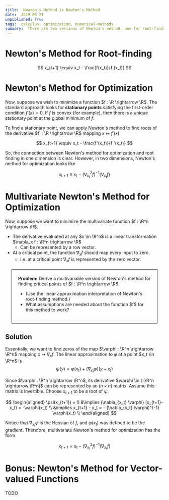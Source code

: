 ```yaml
---
title:  Newton's Method is Newton's Method
date:  2019-08-21
unpublished: True
tags:  calculus, optimization, numerical-methods
summary:  There are two versions of Newton's method, one for root-finding, $f(x) = 0$, and one for optimization, $min_{x \in \R^n} f(x)$.  In this post, I show explicitly that Newton's method for optimization is simply Newton's method applied to finding fixed points of the gradient map $x \mapsto \nabla x f$.
---
```


# Newton's Method for Root-finding

$$
x_{t+1} \equiv x_t - \frac{f(x_t)}{f'(x_t)}
$$

# Newton's Method for Optimization

Now, suppose we wish to minimize a function $f : \R \rightarrow \R$.  The standard approach looks for **stationary points** satisfying the first-order condition $f'(x) = 0$.  If $f$ is convex (for example), then there is a unique stationary point at the global minimum of $f$.

To find a stationary point, we can apply Newton's method to find roots of the derivative $f' : \R \rightarrow \R$ mapping $x \mapsto f'(x)$.

$$
x_{t+1} \equiv x_t - \frac{f'(x_t)}{f''(x_t)}
$$

So, the connection between Newton's method for optimization and root finding in one dimension is clear.  However, in two dimensions, Newton's method for optimization looks like

$$
x_{t+1} \equiv x_t - (\nabla^2_{x_t} f)^{-1} (\nabla_{x_t} f) 
$$

# Multivariate Newton's Method for Optimization

Now, suppose we want to minimize the multivariate function $f : \R^n \rightarrow \R$.

* The derivative evaluated at any $x \in \R^n$ is a linear transformation $\nabla_x f : \R^n \rightarrow \R$
    * Can be represented by a row vector.
* At a critical point, the function $\nabla_x f$ should map every input to zero.
    * i.e. at a critical point $\nabla_x f$ is represented by the zero vector.
    
<div style="border:1px solid black; padding:20px; margin:20px">
<b>Problem:</b>  Derive a multivariable version of Newton's method for finding critical points of $f : \R^n \rightarrow \R$.
<ul>
    <li>(Use the linear approximation interpretation of Newton's root-finding method.)</li>
    <li>What assumptions are needed about the function $f$ for this method to work?</li>
</ul>
</div>

## Solution

Essentially, we want to find zeros of the map $\varphi : \R^n \rightarrow \R^n$ mapping $x \mapsto \nabla_x f$.  The linear approximation to $\varphi$ at a point $x_t \in \R^n$ is
$$
\psi(y) = \varphi(x_t) + (\nabla_{x_t} \varphi) (y-x_t)
$$

Since $\varphi : \R^n \rightarrow \R^n$, its derivative $\varphi \in L(\R^n \rightarrow \R^n)$ can be represented by an $(n \times n)$ matrix.  Assume this matrix is invertible.  Choose $x_{t+1}$ to be a root of $\psi$,

$$
\begin{aligned}
\psi(x_{t+1}) = 0 &\implies (\nabla_{x_t} \varphi) (x_{t+1}-x_t) = -\varphi(x_t) \\
&\implies x_{t+1} - x_t = - (\nabla_{x_t} \varphi)^{-1} \varphi(x_t) \\
\end{aligned}
$$

Notice that $\nabla_{x_t} \varphi$ is the Hessian of $f$, and $\varphi(x_t)$ was defined to be the gradient.  Therefore, multivariate Newton's method for optimization has the form

$$
x_{t+1} = x_t - (\nabla^2_{x_t} f)^{-1} (\nabla_{x_t} f)
$$

# Bonus: Newton's Method for Vector-valued Functions

TODO